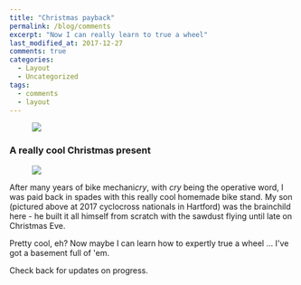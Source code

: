```yaml
---
title: "Christmas payback"
permalink: /blog/comments
excerpt: "Now I can really learn to true a wheel"
last_modified_at: 2017-12-27
comments: true
categories:
  - Layout
  - Uncategorized
tags:
  - comments
  - layout
---
```


<figure>
	<img src="{{ '/assets/images/ian-cyclocross.png' | absolute_url }}">
</figure>

### A really cool Christmas present

<figure>
  <img class="resize" src="{{ '/assets/images/truing-stand.jpg' | absolute_url }}">
</figure>


After many years of bike mechani*cry*, with *cry* being the operative word, 
I was paid back in spades with this really cool homemade bike stand. My son (pictured above
at 2017 cyclocross nationals in Hartford) was the brainchild here - he built it all himself
from scratch with the sawdust flying until late on Christmas Eve.

Pretty cool, eh? Now maybe I can learn how to expertly true a wheel ... I've got a basement full of 'em. 

Check back for updates on progress. 
